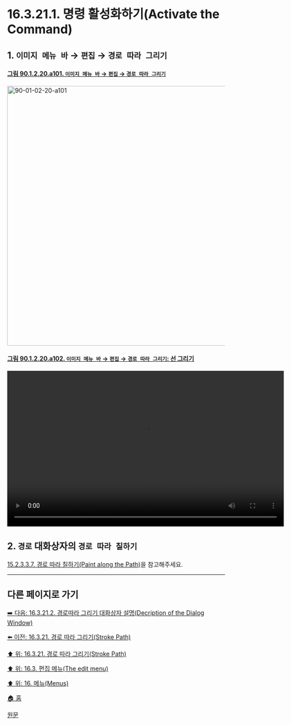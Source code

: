 # 16.3.21.1. 명령 활성화하기(Activate the Command)

<a id="16-03-21-01-s1"></a>

## 1. `이미지 메뉴 바` → `편집` → `경로 따라 그리기`

<a id="90-01-02-20-a101"></a>

#### [그림 90.1.2.20.a101. `이미지 메뉴 바` → `편집` → `경로 따라 그리기`](./90-01-02-20-stroke_path.md#90-01-02-20-a101)
<img width="980" height="601" alt="90-01-02-20-a101" src="https://github.com/user-attachments/assets/108c43c0-a5ec-43da-822d-f395d7518af0" />

<a id="90-01-02-20-a102"></a>

#### [그림 90.1.2.20.a102. `이미지 메뉴 바` → `편집` → `경로 따라 그리기`: 선 그리기](./90-01-02-20-stroke_path.md#90-01-02-20-a102)
<video controls="controls" width="640" height="360" src="https://github.com/wonder13662/gimp/assets/15767104/4248aea3-b002-4970-9f06-1c9b00c961eb"></video>

<a id="16-03-21-01-s2"></a>

## 2. `경로` 대화상자의 `경로 따라 칠하기`
[15.2.3.3.7. 경로 따라 칠하기(Paint along the Path)](./15-02-03-03-07-paint_along_the_path.md)을 참고해주세요.

***

## 다른 페이지로 가기

[➡️ 다음: 16.3.21.2. 경로따라 그리기 대화상자 설명(Decription of the Dialog Window)](./16-03-21-02-00-description_of_the_dialog_window.md)

[⬅️ 이전: 16.3.21. 경로 따라 그리기(Stroke Path)](./16-03-21-00-stroke-path.md)

[⬆️ 위: 16.3.21. 경로 따라 그리기(Stroke Path)](./16-03-21-00-stroke-path.md)

[⬆️ 위: 16.3. 편집 메뉴(The edit menu)](./16-03-00-the-edit-menu.md)

[⬆️ 위: 16. 메뉴(Menus)](./16-00-menus.md)

[🏠 홈](./00-home.md)

[원문](https://docs.gimp.org/2.10/ko/gimp-path-stroke.html#idm24174)
